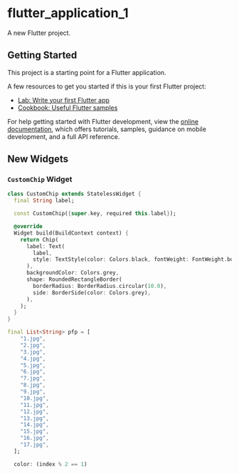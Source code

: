 # flutter_application_1

A new Flutter project.

## Getting Started

This project is a starting point for a Flutter application.

A few resources to get you started if this is your first Flutter project:

- [Lab: Write your first Flutter app](https://docs.flutter.dev/get-started/codelab)
- [Cookbook: Useful Flutter samples](https://docs.flutter.dev/cookbook)

For help getting started with Flutter development, view the
[online documentation](https://docs.flutter.dev/), which offers tutorials,
samples, guidance on mobile development, and a full API reference.

## New Widgets

### `CustomChip` Widget

```dart
class CustomChip extends StatelessWidget {
  final String label;

  const CustomChip({super.key, required this.label});

  @override
  Widget build(BuildContext context) {
    return Chip(
      label: Text(
        label,
        style: TextStyle(color: Colors.black, fontWeight: FontWeight.bold),
      ),
      backgroundColor: Colors.grey,
      shape: RoundedRectangleBorder(
        borderRadius: BorderRadius.circular(10.0),
        side: BorderSide(color: Colors.grey),
      ),
    );
  }
}

final List<String> pfp = [
    "1.jpg",
    "2.jpg",
    "3.jpg",
    "4.jpg",
    "5.jpg",
    "6.jpg",
    "7.jpg",
    "8.jpg",
    "9.jpg",
    "10.jpg",
    "11.jpg",
    "12.jpg",
    "13.jpg",
    "14.jpg",
    "15.jpg",
    "16.jpg",
    "17.jpg",
  ];

  color: (index % 2 == 1)